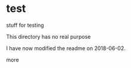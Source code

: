 # test
stuff for testing

This directory has no real purpose

I have now modified the readme on 2018-06-02.

more

